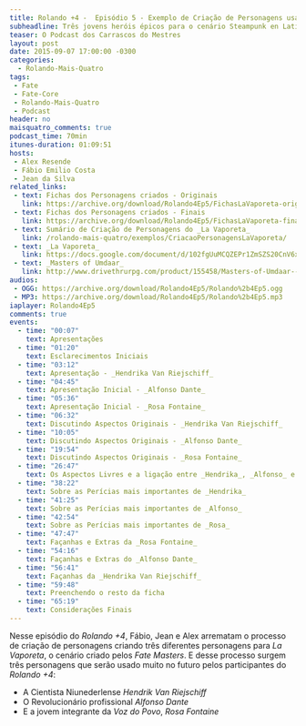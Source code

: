 ```yaml
---
title: Rolando +4 -  Episódio 5 - Exemplo de Criação de Personagens usando La Vaporeta
subheadline: Três jovens heróis épicos para o cenário Steampunk en Latinoamerica
teaser: O Podcast dos Carrascos do Mestres
layout: post
date: 2015-09-07 17:00:00 -0300
categories:
  - Rolando-Mais-Quatro
tags:
 - Fate
 - Fate-Core
 - Rolando-Mais-Quatro
 - Podcast
header: no
maisquatro_comments: true 
podcast_time: 70min
itunes-duration: 01:09:51
hosts:
 - Alex Resende
 - Fábio Emilio Costa
 - Jean da Silva
related_links:
 - text: Fichas dos Personagens criados - Originais
   link: https://archive.org/download/Rolando4Ep5/FichasLaVaporeta-orig.pdf
 - text: Fichas dos Personagens criados - Finais
   link: https://archive.org/download/Rolando4Ep5/FichasLaVaporeta-final.pdf
 - text: Sumário de Criação de Personagens do _La Vaporeta_
   link: /rolando-mais-quatro/exemplos/CriacaoPersonagensLaVaporeta/
 - text: _La Vaporeta_
   link: https://docs.google.com/document/d/102fgUuMCQZEPr1ZmSZS20CnV6x75Ors6WkAYdGWnUbg/edit?usp=sharing
 - text: _Masters of Umdaar_
   link: http://www.drivethrurpg.com/product/155458/Masters-of-Umdaar--A-World-of-Adventure-for-Fate-Core
audios:
 - OGG: https://archive.org/download/Rolando4Ep5/Rolando%2b4Ep5.ogg
 - MP3: https://archive.org/download/Rolando4Ep5/Rolando%2b4Ep5.mp3
iaplayer: Rolando4Ep5
comments: true
events:
  - time: "00:07"
    text: Apresentações
  - time: "01:20"
    text: Esclarecimentos Iniciais
  - time: "03:12"
    text: Apresentação - _Hendrika Van Riejschiff_
  - time: "04:45"
    text: Apresentação Inicial - _Alfonso Dante_
  - time: "05:36"
    text: Apresentação Inicial - _Rosa Fontaine_
  - time: "06:32"
    text: Discutindo Aspectos Originais - _Hendrika Van Riejschiff_
  - time: "10:05"
    text: Discutindo Aspectos Originais - _Alfonso Dante_
  - time: "19:54"
    text: Discutindo Aspectos Originais - _Rosa Fontaine_
  - time: "26:47"
    text: Os Aspectos Livres e a ligação entre _Hendrika_, _Alfonso_ e _Rosa_, como no caso das Fases
  - time: "38:22"
    text: Sobre as Perícias mais importantes de _Hendrika_
  - time: "41:25"
    text: Sobre as Perícias mais importantes de _Alfonso_
  - time: "42:54"
    text: Sobre as Perícias mais importantes de _Rosa_
  - time: "47:47"
    text: Façanhas e Extras da _Rosa Fontaine_
  - time: "54:16"
    text: Façanhas e Extras do _Alfonso Dante_
  - time: "56:41"
    text: Façanhas da _Hendrika Van Riejschiff_
  - time: "59:48"
    text: Preenchendo o resto da ficha
  - time: "65:19"
    text: Considerações Finais
---
```


Nesse episódio do  _Rolando +4_, Fábio, Jean e Alex  arrematam o processo de criação de personagens criando três diferentes personagens para _La Vaporeta_, o cenário criado pelos _Fate Masters_. E desse processo surgem três personagens que serão usado muito no futuro pelos participantes do _Rolando +4_:

+ A Cientista Niunederlense _Hendrik Van Riejschiff_
+ O Revolucionário profissional _Alfonso Dante_
+ E a jovem integrante da _Voz do Povo_, _Rosa Fontaine_
